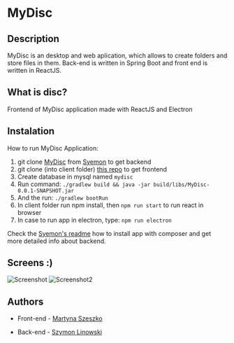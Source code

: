 # MyDisc
## Description
MyDisc is an desktop and web aplication, which allows to create folders and store files in them. Back-end is written in Spring Boot and front end is written in ReactJS.

## What is disc?
Frontend of MyDisc application made with ReactJS and Electron

## Instalation
How to run MyDisc Application:
1. git clone [MyDisc](https://github.com/Syemon/MyDisc.git) from [Syemon](https://github.com/Syemon) to get backend
2. git clone (into client folder) [this repo](https://github.com/martyna007/disc.git) to get frontend
3. Create database in mysql named `mydisc`
4. Run command:  `./gradlew build && java -jar build/libs/MyDisc-0.0.1-SNAPSHOT.jar`
5. And the run: `./gradlew bootRun`
6. In client folder run npm install, then `npm run start` to run react in browser
7. In case to run app in electron, type: `npm run electron`

Check the [Syemon's readme](https://github.com/Syemon/MyDisc/edit/master/README.md) how to install app with composer and get more detailed info about backend.

## Screens :)
![Screenshot](https://user-images.githubusercontent.com/21356522/65827025-44433780-e28e-11e9-9a19-835f10c3215a.png)
![Screenshot2](https://user-images.githubusercontent.com/21356522/65827030-4c9b7280-e28e-11e9-8c63-de997b5a0aa5.png)

## Authors
* Front-end - [Martyna Szeszko](https://github.com/martyna007) 

* Back-end - [Szymon Linowski](https://github.com/Syemon) 
